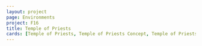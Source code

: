 ```yaml
---
layout: project
page: Environments
project: F16
title: Temple of Priests
cards: [Temple of Priests, Temple of Priests Concept, Temple of Priests Location, Temple of Priests Redesign]
---
```

